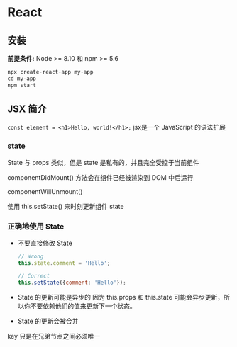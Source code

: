 # React

## 安装
**前提条件:**  Node >= 8.10 和 npm >= 5.6
```js
npx create-react-app my-app
cd my-app
npm start
```

## JSX 简介
```const element = <h1>Hello, world!</h1>;```
jsx是一个 JavaScript 的语法扩展

### state
State 与 props 类似，但是 state 是私有的，并且完全受控于当前组件

componentDidMount() 方法会在组件已经被渲染到 DOM 中后运行

componentWillUnmount()

使用 this.setState() 来时刻更新组件 state

### 正确地使用 State
- 不要直接修改 State
  ```js
  // Wrong
  this.state.comment = 'Hello';

  // Correct
  this.setState({comment: 'Hello'});
  ```

- State 的更新可能是异步的
  因为 this.props 和 this.state 可能会异步更新，所以你不要依赖他们的值来更新下一个状态。
- State 的更新会被合并

key 只是在兄弟节点之间必须唯一